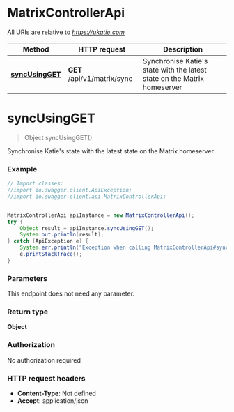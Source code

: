 # MatrixControllerApi

All URIs are relative to *https://ukatie.com*

Method | HTTP request | Description
------------- | ------------- | -------------
[**syncUsingGET**](MatrixControllerApi.md#syncUsingGET) | **GET** /api/v1/matrix/sync | Synchronise Katie&#39;s state with the latest state on the Matrix homeserver


<a name="syncUsingGET"></a>
# **syncUsingGET**
> Object syncUsingGET()

Synchronise Katie&#39;s state with the latest state on the Matrix homeserver

### Example
```java
// Import classes:
//import io.swagger.client.ApiException;
//import io.swagger.client.api.MatrixControllerApi;


MatrixControllerApi apiInstance = new MatrixControllerApi();
try {
    Object result = apiInstance.syncUsingGET();
    System.out.println(result);
} catch (ApiException e) {
    System.err.println("Exception when calling MatrixControllerApi#syncUsingGET");
    e.printStackTrace();
}
```

### Parameters
This endpoint does not need any parameter.

### Return type

**Object**

### Authorization

No authorization required

### HTTP request headers

 - **Content-Type**: Not defined
 - **Accept**: application/json

